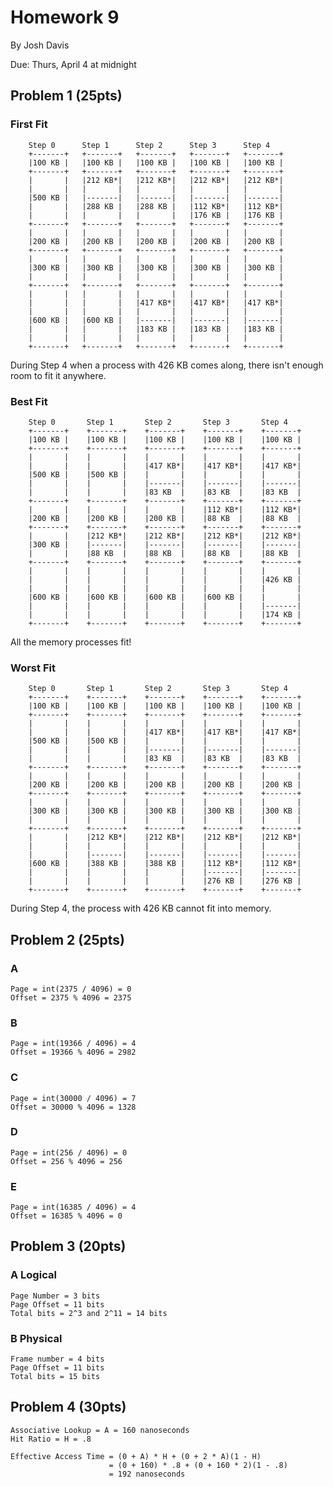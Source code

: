 Homework 9
==========

By Josh Davis

Due: Thurs, April 4 at midnight

## Problem 1 (25pts)

### First Fit

        Step 0      Step 1      Step 2      Step 3      Step 4
        +-------+   +-------+   +-------+   +-------+   +-------+
        |100 KB |   |100 KB |   |100 KB |   |100 KB |   |100 KB |
        +-------+   +-------+   +-------+   +-------+   +-------+
        |       |   |212 KB*|   |212 KB*|   |212 KB*|   |212 KB*|
        |       |   |       |   |       |   |       |   |       |
        |500 KB |   |-------|   |-------|   |-------|   |-------|
        |       |   |288 KB |   |288 KB |   |112 KB*|   |112 KB*|
        |       |   |       |   |       |   |176 KB |   |176 KB |
        +-------+   +-------+   +-------+   +-------+   +-------+
        |       |   |       |   |       |   |       |   |       |
        |200 KB |   |200 KB |   |200 KB |   |200 KB |   |200 KB |
        +-------+   +-------+   +-------+   +-------+   +-------+
        |       |   |       |   |       |   |       |   |       |
        |300 KB |   |300 KB |   |300 KB |   |300 KB |   |300 KB |
        |       |   |       |   |       |   |       |   |       |
        +-------+   +-------+   +-------+   +-------+   +-------+
        |       |   |       |   |       |   |       |   |       |
        |       |   |       |   |417 KB*|   |417 KB*|   |417 KB*|
        |       |   |       |   |       |   |       |   |       |
        |600 KB |   |600 KB |   |-------|   |-------|   |-------|
        |       |   |       |   |183 KB |   |183 KB |   |183 KB |
        |       |   |       |   |       |   |       |   |       |
        +-------+   +-------+   +-------+   +-------+   +-------+

During Step 4 when a process with 426 KB comes along, there isn't enough room to
fit it anywhere.

### Best Fit

        Step 0       Step 1       Step 2       Step 3       Step 4
        +-------+    +-------+    +-------+    +-------+    +-------+
        |100 KB |    |100 KB |    |100 KB |    |100 KB |    |100 KB |
        +-------+    +-------+    +-------+    +-------+    +-------+
        |       |    |       |    |       |    |       |    |       |
        |       |    |       |    |417 KB*|    |417 KB*|    |417 KB*|
        |500 KB |    |500 KB |    |       |    |       |    |       |
        |       |    |       |    |-------|    |-------|    |-------|
        |       |    |       |    |83 KB  |    |83 KB  |    |83 KB  |
        +-------+    +-------+    +-------+    +-------+    +-------+
        |       |    |       |    |       |    |112 KB*|    |112 KB*|
        |200 KB |    |200 KB |    |200 KB |    |88 KB  |    |88 KB  |
        +-------+    +-------+    +-------+    +-------+    +-------+
        |       |    |212 KB*|    |212 KB*|    |212 KB*|    |212 KB*|
        |300 KB |    |-------|    |-------|    |-------|    |-------|
        |       |    |88 KB  |    |88 KB  |    |88 KB  |    |88 KB  |
        +-------+    +-------+    +-------+    +-------+    +-------+
        |       |    |       |    |       |    |       |    |       |
        |       |    |       |    |       |    |       |    |426 KB |
        |       |    |       |    |       |    |       |    |       |
        |600 KB |    |600 KB |    |600 KB |    |600 KB |    |       |
        |       |    |       |    |       |    |       |    |-------|
        |       |    |       |    |       |    |       |    |174 KB |
        +-------+    +-------+    +-------+    +-------+    +-------+

All the memory processes fit!

### Worst Fit

        Step 0       Step 1       Step 2       Step 3       Step 4
        +-------+    +-------+    +-------+    +-------+    +-------+
        |100 KB |    |100 KB |    |100 KB |    |100 KB |    |100 KB |
        +-------+    +-------+    +-------+    +-------+    +-------+
        |       |    |       |    |       |    |       |    |       |
        |       |    |       |    |417 KB*|    |417 KB*|    |417 KB*|
        |500 KB |    |500 KB |    |       |    |       |    |       |
        |       |    |       |    |-------|    |-------|    |-------|
        |       |    |       |    |83 KB  |    |83 KB  |    |83 KB  |
        +-------+    +-------+    +-------+    +-------+    +-------+
        |       |    |       |    |       |    |       |    |       |
        |200 KB |    |200 KB |    |200 KB |    |200 KB |    |200 KB |
        +-------+    +-------+    +-------+    +-------+    +-------+
        |       |    |       |    |       |    |       |    |       |
        |300 KB |    |300 KB |    |300 KB |    |300 KB |    |300 KB |
        |       |    |       |    |       |    |       |    |       |
        +-------+    +-------+    +-------+    +-------+    +-------+
        |       |    |212 KB*|    |212 KB*|    |212 KB*|    |212 KB*|
        |       |    |       |    |       |    |       |    |       |
        |       |    |-------|    |-------|    |-------|    |-------|
        |600 KB |    |388 KB |    |388 KB |    |112 KB*|    |112 KB*|
        |       |    |       |    |       |    |-------|    |-------|
        |       |    |       |    |       |    |276 KB |    |276 KB |
        +-------+    +-------+    +-------+    +-------+    +-------+

During Step 4, the process with 426 KB cannot fit into memory.

## Problem 2 (25pts)

### A

    Page = int(2375 / 4096) = 0
    Offset = 2375 % 4096 = 2375

### B

    Page = int(19366 / 4096) = 4
    Offset = 19366 % 4096 = 2982

### C

    Page = int(30000 / 4096) = 7
    Offset = 30000 % 4096 = 1328

### D

    Page = int(256 / 4096) = 0
    Offset = 256 % 4096 = 256

### E

    Page = int(16385 / 4096) = 4
    Offset = 16385 % 4096 = 0

## Problem 3 (20pts)

### A Logical

    Page Number = 3 bits
    Page Offset = 11 bits
    Total bits = 2^3 and 2^11 = 14 bits

### B Physical

    Frame number = 4 bits
    Page Offset = 11 bits
    Total bits = 15 bits

## Problem 4 (30pts)

    Associative Lookup = A = 160 nanoseconds
    Hit Ratio = H = .8

    Effective Access Time = (0 + A) * H + (0 + 2 * A)(1 - H)
                          = (0 + 160) * .8 + (0 + 160 * 2)(1 - .8)
                          = 192 nanoseconds

